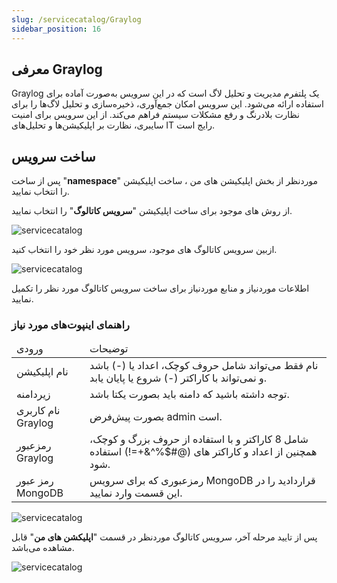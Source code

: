 ```yaml
---
slug: /servicecatalog/Graylog
sidebar_position: 16
---
```


## معرفی Graylog
Graylog یک پلتفرم مدیریت و تحلیل لاگ است که در این سرویس به‌صورت آماده برای استفاده ارائه می‌شود. این سرویس امکان جمع‌آوری، ذخیره‌سازی و تحلیل لاگ‌ها را برای نظارت بلادرنگ و رفع مشکلات سیستم فراهم می‌کند. از این سرویس برای امنیت سایبری، نظارت بر اپلیکیشن‌ها و تحلیل‌های IT رایج است.

## ساخت سرویس
پس از ساخت "**namespace**" موردنظر از بخش اپلیکیشن های من ، ساخت اپلیکیشن را انتخاب نمایید.

از روش های موجود برای ساخت اپلیکیشن "**سرویس کاتالوگ**" را انتخاب نمایید.

![servicecatalog](/img/servicecatalog/servicecatalog00.png)

ازبین سرویس کاتالوگ های موجود، سرویس مورد نظر خود را انتخاب کنید.

![servicecatalog](/img/servicecatalog/servicecatalog000.png)

اطلاعات موردنیاز و منابع موردنیاز برای ساخت سرویس کاتالوگ مورد نظر را تکمیل نمایید.

### راهنمای اینپوت‌های مورد نیاز

<table>
    <thead>
        <tr>
            <td>ورودی</td>
            <td>توضیحات</td>
        </tr>
    </thead>
    <tbody>
        <tr>
            <td>نام اپلیکیشن</td>
            <td>نام فقط می‌تواند شامل حروف کوچک، اعداد یا (-) باشد و نمی‌تواند با کاراکتر (-) شروع یا پایان یابد.</td>
        </tr>
        <tr>
            <td>زیردامنه</td>
            <td>توجه داشته باشید که دامنه باید بصورت یکتا باشد.</td>
        </tr>
        <tr>
            <td>نام کاربری Graylog</td>
            <td>بصورت پیش‌فرض admin است.</td>
        </tr>
        <tr>
            <td>رمزعبور Graylog</td>
            <td>شامل 8 کاراکتر و با استفاده از حروف بزرگ و کوچک، همچنین از اعداد و کاراکتر های (@#$%^&+=!) استفاده شود.</td>
        </tr>
        <tr>
            <td>رمز عبور MongoDB</td>
            <td>رمز‌عبوری که برای سرویس MongoDB قراردادید را در این قسمت وارد نمایید.</td>
        </tr>
    </tbody>
</table>

![servicecatalog](/img/servicecatalog/servicecatalog31.png)

پس از تایید مرحله آخر، سرویس کاتالوگ موردنظر در قسمت "**اپلیکشن های من**" قابل مشاهده می‌باشد.

![servicecatalog](/img/servicecatalog/servicecatalog32.png)
